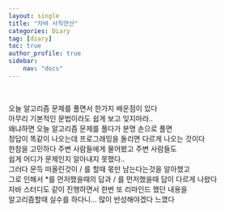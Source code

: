 ```yaml
---
layout: single
title: "자바 사칙연산"
categories: Diary
tag: [diary]
toc: true
author_profile: true
sidebar:
    nav: "docs"
---
```

<br>

오늘 알고리즘 문제를 풀면서 한가지 배운점이 있다  
아무리 기본적인 문법이라도 쉽게 보고 잊지마라..  
왜냐하면 오늘 알고리즘 문제를 풀다가 분명 손으로 풀면  
정답이 똑같이 나오는데 프로그래밍을 돌리면 다르게 나오는 것이다  
한참을 고민하다 주변 사람들에게 물어봤고 주변 사람들도  
쉽게 어디가 문제인지 알아내지 못했다..  
그러다 문득 떠올린것이 / 를 할때 몫만 남는다는것을 알아챘고  
그로 인해서 *를 먼저했을때의 답과 / 를 먼저했을때 답이 다르게 나왔다  
자바 스터디도 같이 진행하면서 한번 또 리마인드 했던 내용을  
알고리즘할때 실수를 하다니... 많이 반성해야겠다 느꼈다